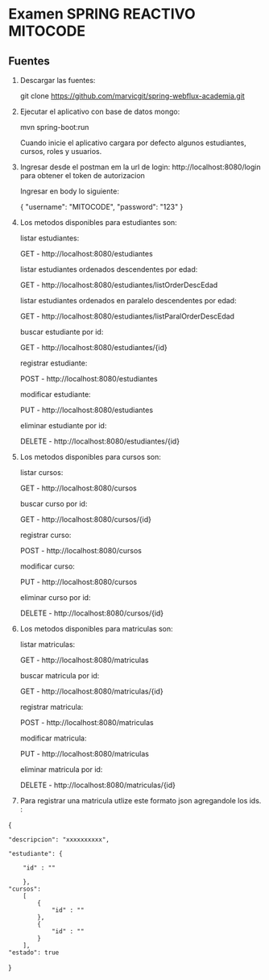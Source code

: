 # Examen SPRING REACTIVO MITOCODE
## Fuentes
1. Descargar las fuentes:
   
   git clone https://github.com/marvicgit/spring-webflux-academia.git

2. Ejecutar el aplicativo con base de datos mongo:
   
   mvn spring-boot:run
   
   Cuando inicie el aplicativo cargara por defecto algunos estudiantes, cursos, roles y usuarios.

3. Ingresar desde el postman em la url de login: http://localhost:8080/login para 
   obtener el token de autorizacion

   Ingresar en body lo siguiente:

   {
    "username": "MITOCODE",
    "password": "123"
   }
    
3. Los metodos disponibles para estudiantes son:
    
    listar estudiantes:
     
     GET - http://localhost:8080/estudiantes
   
   listar estudiantes ordenados descendentes por edad:
     
     GET - http://localhost:8080/estudiantes/listOrderDescEdad

   listar estudiantes ordenados en paralelo descendentes por edad:
     
     GET - http://localhost:8080/estudiantes/listParalOrderDescEdad

   buscar estudiante por id:
     
     GET - http://localhost:8080/estudiantes/{id}

   registrar estudiante:
     
     POST - http://localhost:8080/estudiantes

   modificar estudiante:
     
     PUT - http://localhost:8080/estudiantes

   eliminar estudiante por id:
        
     DELETE - http://localhost:8080/estudiantes/{id}

5. Los metodos disponibles para cursos son:

    listar cursos:
     
     GET - http://localhost:8080/cursos

   buscar curso por id:
     
     GET - http://localhost:8080/cursos/{id}

   registrar curso:
     
     POST - http://localhost:8080/cursos

   modificar curso:
     
     PUT - http://localhost:8080/cursos

   eliminar curso por id:
     
     DELETE - http://localhost:8080/cursos/{id}

6. Los metodos disponibles para matriculas son:

    listar matriculas:
     
     GET - http://localhost:8080/matriculas

   buscar matricula por id:
     
     GET - http://localhost:8080/matriculas/{id}

   registrar matricula:
     
     POST - http://localhost:8080/matriculas

   modificar matricula:
     
     PUT - http://localhost:8080/matriculas

   eliminar matricula por id:
     
     DELETE - http://localhost:8080/matriculas/{id}

7. Para registrar una matricula utlize este formato json agregandole los ids. :

{
    
    "descripcion": "xxxxxxxxxx",

    "estudiante": {
        
        "id" : ""

        },
    "cursos": 
        [
            {
                "id" : ""
            },
            {
                "id" : ""
            }
        ],
    "estado": true
    
}

















